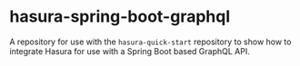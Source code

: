 # hasura-spring-boot-graphql
A repository for use with the `hasura-quick-start` repository to show how to integrate Hasura for use with a Spring Boot based GraphQL API.
